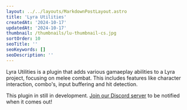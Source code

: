 ```yaml
---
layout: ../../layouts/MarkdownPostLayout.astro
title: 'Lyra Utilities'
createdAt: '2024-10-17'
updatedAt: '2024-10-17'
thumbnail: /thumbnails/lu-thumbnail-cs.jpg
sortOrder: 10
seoTitle: ''
seoKeywords: []
seoDescription: ''
---
```


Lyra Utilities is a plugin that adds various gamaeplay abilities to a Lyra project, focusing on melee combat. This includes features like character interaction, combo's, input buffering and hit detection.

<div class="note">This plugin in still in development. <a href="https://discord.com/invite/jZ2s8a7cg4">Join our Discord server</a> to be notified when it comes out!</div>

